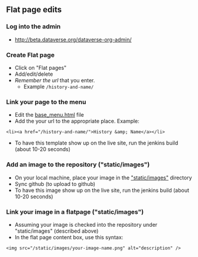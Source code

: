 ## Flat page edits

### Log into the admin

- http://beta.dataverse.org/dataverse-org-admin/

### Create Flat page

- Click on "Flat pages"
- Add/edit/delete
- *Remember the url* that you enter.
    - Example ```/history-and-name/```

### Link your page to the menu

- Edit the [base_menu.html](https://github.com/IQSS/dataverse.org/blob/master/dataverse_org/templates/base_menu.html) file
- Add the your url to the appropriate place. Example:

```
<li><a href="/history-and-name/">History &amp; Name</a></li>
```
- To have this template show up on the live site, run the jenkins build (about 10-20 seconds)


### Add an image to the repository ("static/images")

- On your local machine, place your image in the ["static/images"](https://github.com/IQSS/dataverse.org/tree/master/dataverse_org/static/images) directory
- Sync github (to upload to github)
- To have this image show up on the live site, run the jenkins build (about 10-20 seconds)

### Link your image in a flatpage ("static/images")

- Assuming your image is checked into the repository under "static/images" (described above)
- In the flat page content box, use this syntax:

```
<img src="/static/images/your-image-name.png" alt="description" />
````

